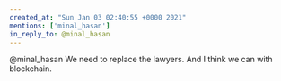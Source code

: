 ```yaml
---
created_at: "Sun Jan 03 02:40:55 +0000 2021"
mentions: ['minal_hasan']
in_reply_to: @minal_hasan
---
```


@minal_hasan We need to replace the lawyers. And I think we can with blockchain.